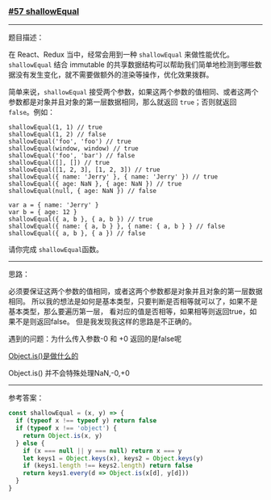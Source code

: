 ### [#57 shallowEqual](http://scriptoj.mangojuice.top/problems/57)

----
题目描述：

在 React、Redux 当中，经常会用到一种 `shallowEqual` 来做性能优化。`shallowEqual` 结合 immutable 的共享数据结构可以帮助我们简单地检测到哪些数据没有发生变化，就不需要做额外的渲染等操作，优化效果拨群。

简单来说，`shallowEqual` 接受两个参数，如果这两个参数的值相同、或者这两个参数都是对象并且对象的第一层数据相同，那么就返回 `true`；否则就返回 `false`。例如：

```
shallowEqual(1, 1) // true
shallowEqual(1, 2) // false
shallowEqual('foo', 'foo') // true
shallowEqual(window, window) // true
shallowEqual('foo', 'bar') // false
shallowEqual([], []) // true
shallowEqual([1, 2, 3], [1, 2, 3]) // true
shallowEqual({ name: 'Jerry' }, { name: 'Jerry' }) // true
shallowEqual({ age: NaN }, { age: NaN }) // true
shallowEqual(null, { age: NaN }) // false

var a = { name: 'Jerry' }
var b = { age: 12 }
shallowEqual({ a, b }, { a, b }) // true
shallowEqual({ name: { a, b } }, { name: { a, b } } // false
shallowEqual({ a, b }, { a }) // false
```

请你完成 `shallowEqual`函数。

----
思路：

必须要保证这两个参数的值相同，或者这两个参数都是对象并且对象的第一层数据相同。
所以我的想法是如何是基本类型，只要判断是否相等就可以了，如果不是基本类型，那么要遍历第一层，
看对应的值是否相等，如果相等则返回true，如果不是则返回false。
但是我发现我这样的思路是不正确的。

遇到的问题：为什么传入参数-0 和 +0 返回的是false呢

[Object.is()是做什么的](https://developer.mozilla.org/en-US/docs/Web/JavaScript/Reference/Global_Objects/Object/is)

Object.is() 并不会特殊处理NaN,-0,+0

----
参考答案：

```js
const shallowEqual = (x, y) => {
  if (typeof x !== typeof y) return false
  if (typeof x !== 'object') {
    return Object.is(x, y)
  } else {
    if (x === null || y === null) return x === y
    let keys1 = Object.keys(x), keys2 = Object.keys(y)
    if (keys1.length !== keys2.length) return false
    return keys1.every(d => Object.is(x[d], y[d]))
  }
}
```